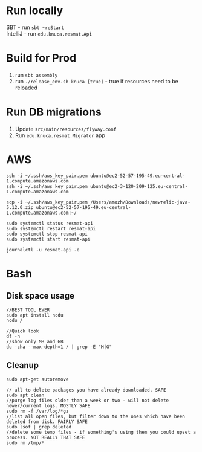 # Run locally
SBT - run `sbt ~reStart`  
IntelliJ - run `edu.knuca.resmat.Api`

# Build for Prod
1. run `sbt assembly`
2. run `./release_env.sh knuca [true]` - true if resources need to be reloaded

# Run DB migrations
1. Update `src/main/resources/flyway.conf`
2. Run `edu.knuca.resmat.Migrator` app
 
# AWS
```
ssh -i ~/.ssh/aws_key_pair.pem ubuntu@ec2-52-57-195-49.eu-central-1.compute.amazonaws.com
ssh -i ~/.ssh/aws_key_pair.pem ubuntu@ec2-3-120-209-125.eu-central-1.compute.amazonaws.com

scp -i ~/.ssh/aws_key_pair.pem /Users/amozh/Downloads/newrelic-java-5.12.0.zip ubuntu@ec2-52-57-195-49.eu-central-1.compute.amazonaws.com:~/

sudo systemctl status resmat-api
sudo systemctl restart resmat-api
sudo systemctl stop resmat-api
sudo systemctl start resmat-api

journalctl -u resmat-api -e
```

# Bash
## Disk space usage
```
//BEST TOOL EVER
sudo apt install ncdu
ncdu /

//Quick look
df -h
//show only MB and GB
du -cha --max-depth=1 / | grep -E "M|G"
```
## Cleanup
```
sudo apt-get autoremove

// all to delete packages you have already downloaded. SAFE
sudo apt clean
//purge log files older than a week or two - will not delete newer/current logs. MOSTLY SAFE
sudo rm -f /var/log/*gz
//list all open files, but filter down to the ones which have been deleted from disk. FAIRLY SAFE
sudo lsof | grep deleted
//delete some temp files - if something's using them you could upset a process. NOT REALLY THAT SAFE
sudo rm /tmp/*
```